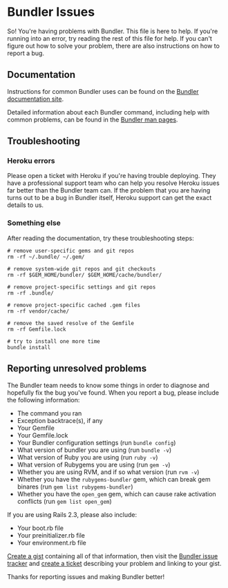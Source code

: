 # Bundler Issues

So! You're having problems with Bundler. This file is here to help. If you're running into an error, try reading the rest of this file for help. If you can't figure out how to solve your problem, there are also instructions on how to report a bug.

## Documentation

Instructions for common Bundler uses can be found on the [Bundler documentation site](http://gembundler.com/).

Detailed information about each Bundler command, including help with common problems, can be found in the [Bundler man pages](http://gembundler.com/man/bundle.1.html).

## Troubleshooting

### Heroku errors

Please open a ticket with Heroku if you're having trouble deploying. They have a professional support team who can help you resolve Heroku issues far better than the Bundler team can. If the problem that you are having turns out to be a bug in Bundler itself, Heroku support can get the exact details to us.

### Something else

After reading the documentation, try these troubleshooting steps:

    # remove user-specific gems and git repos
    rm -rf ~/.bundle/ ~/.gem/

    # remove system-wide git repos and git checkouts
    rm -rf $GEM_HOME/bundler/ $GEM_HOME/cache/bundler/

    # remove project-specific settings and git repos
    rm -rf .bundle/

    # remove project-specific cached .gem files
    rm -rf vendor/cache/

    # remove the saved resolve of the Gemfile
    rm -rf Gemfile.lock

    # try to install one more time
    bundle install

## Reporting unresolved problems

The Bundler team needs to know some things in order to diagnose and hopefully fix the bug you've found. When you report a bug, please include the following information:

  - The command you ran
  - Exception backtrace(s), if any
  - Your Gemfile
  - Your Gemfile.lock
  - Your Bundler configuration settings (run `bundle config`)
  - What version of bundler you are using (run `bundle -v`)
  - What version of Ruby you are using (run `ruby -v`)
  - What version of Rubygems you are using (run `gem -v`)
  - Whether you are using RVM, and if so what version (run `rvm -v`)
  - Whether you have the `rubygems-bundler` gem, which can break gem binares (run `gem list rubygems-bundler`)
  - Whether you have the `open_gem` gem, which can cause rake activation conflicts (run `gem list open_gem`)

If you are using Rails 2.3, please also include:

  - Your boot.rb file
  - Your preinitializer.rb file
  - Your environment.rb file

[Create a gist](https://gist.github.com) containing all of that information, then visit the [Bundler issue tracker](https://github.com/carlhuda/bundler/issues) and [create a ticket](https://github.com/carlhuda/bundler/issues/new) describing your problem and linking to your gist.

Thanks for reporting issues and making Bundler better!